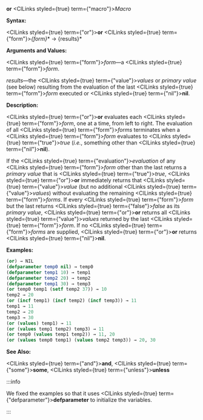**or** <ClLinks styled={true} term={"macro"}><i>Macro</i></ClLinks>

**Syntax:**

<ClLinks styled={true} term={"or"}><b>or</b></ClLinks> <ClLinks styled={true} term={"form"}><i>\{form\}</i></ClLinks>\* → \{results\}\*

**Arguments and Values:**

<ClLinks styled={true} term={"form"}><i>form</i></ClLinks>—a <ClLinks styled={true} term={"form"}><i>form</i></ClLinks>.

*results*—the <ClLinks styled={true} term={"value"}><i>values</i></ClLinks> or *primary value* (see below) resulting from the evaluation of the last <ClLinks styled={true} term={"form"}><i>form</i></ClLinks> executed or <ClLinks styled={true} term={"nil"}><b>nil</b></ClLinks>.

**Description:**

<ClLinks styled={true} term={"or"}><b>or</b></ClLinks> evaluates each <ClLinks styled={true} term={"form"}><i>form</i></ClLinks>, one at a time, from left to right. The evaluation of all <ClLinks styled={true} term={"form"}><i>forms</i></ClLinks> terminates when a <ClLinks styled={true} term={"form"}><i>form</i></ClLinks> evaluates to <ClLinks styled={true} term={"true"}><i>true</i></ClLinks> (*i.e.*, something other than <ClLinks styled={true} term={"nil"}><b>nil</b></ClLinks>).

If the <ClLinks styled={true} term={"evaluation"}><i>evaluation</i></ClLinks> of any <ClLinks styled={true} term={"form"}><i>form</i></ClLinks> other than the last returns a *primary value* that is <ClLinks styled={true} term={"true"}><i>true</i></ClLinks>, <ClLinks styled={true} term={"or"}><b>or</b></ClLinks> immediately returns that <ClLinks styled={true} term={"value"}><i>value</i></ClLinks> (but no additional <ClLinks styled={true} term={"value"}><i>values</i></ClLinks>) without evaluating the remaining <ClLinks styled={true} term={"form"}><i>forms</i></ClLinks>. If every <ClLinks styled={true} term={"form"}><i>form</i></ClLinks> but the last returns <ClLinks styled={true} term={"false"}><i>false</i></ClLinks> as its *primary value*, <ClLinks styled={true} term={"or"}><b>or</b></ClLinks> returns all <ClLinks styled={true} term={"value"}><i>values</i></ClLinks> returned by the last <ClLinks styled={true} term={"form"}><i>form</i></ClLinks>. If no <ClLinks styled={true} term={"form"}><i>forms</i></ClLinks> are supplied, <ClLinks styled={true} term={"or"}><b>or</b></ClLinks> returns <ClLinks styled={true} term={"nil"}><b>nil</b></ClLinks>.

**Examples:**

```lisp
(or) → NIL 
(defparameter temp0 nil) → temp0
(defparameter temp1 10) → temp1
(defparameter temp2 20) → temp2
(defparameter temp1 30) → temp3
(or temp0 temp1 (setf temp2 37)) → 10
temp2 → 20 
(or (incf temp1) (incf temp2) (incf temp3)) → 11 
temp1 → 11 
temp2 → 20 
temp3 → 30 
(or (values) temp1) → 11 
(or (values temp1 temp2) temp3) → 11 
(or temp0 (values temp1 temp2)) → 11, 20 
(or (values temp0 temp1) (values temp2 temp3)) → 20, 30 
```

**See Also:**

<ClLinks styled={true} term={"and"}><b>and</b></ClLinks>, <ClLinks styled={true} term={"some"}><b>some</b></ClLinks>, <ClLinks styled={true} term={"unless"}><b>unless</b></ClLinks>

:::info

We fixed the examples so that it uses <ClLinks styled={true} term={"defparameter"}><b>defparameter</b></ClLinks> to initialize the variables.

:::
